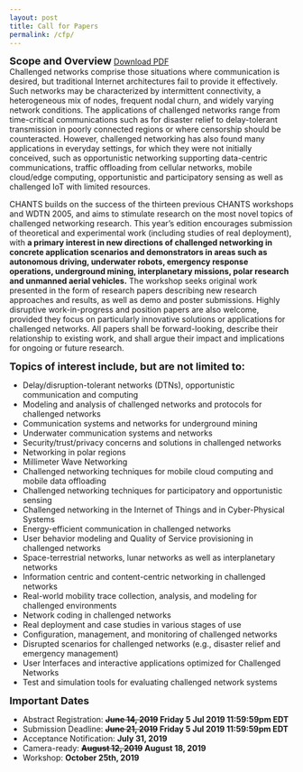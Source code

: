 ```yaml
---
layout: post
title: Call for Papers
permalink: /cfp/
---
```


<strong><font size="4">Scope and Overview</font></strong> <a href="/jekyll-uno/chants-cfp.pdf" target="_blank"> Download PDF </a>
<br>Challenged networks comprise those situations where communication is desired, but traditional Internet architectures fail to provide it effectively. Such networks may be characterized by intermittent connectivity, a heterogeneous mix of nodes, frequent nodal churn, and widely varying network conditions. The applications of challenged networks range from time-critical communications such as for disaster relief to delay-tolerant transmission in poorly connected regions or where censorship should be counteracted. However, challenged networking has also found many applications in everyday settings, for which they were not initially conceived, such as opportunistic networking supporting data-centric communications, traffic offloading from cellular networks, mobile cloud/edge computing, opportunistic and participatory sensing as well as challenged IoT with limited resources.

CHANTS builds on the success of the thirteen previous CHANTS workshops and WDTN 2005, and aims to stimulate research on the most novel topics of challenged networking research. This year’s edition encourages submission of theoretical and experimental work (including studies of real deployment), with <strong>a primary interest in new directions of challenged networking in concrete application scenarios and demonstrators in areas such as autonomous driving, underwater robots, emergency response operations, underground mining, interplanetary missions, polar research and unmanned aerial vehicles.</strong> The workshop seeks original work presented in the form of research papers describing new research approaches and results, as well as demo and poster submissions. Highly disruptive work-in-progress and position papers are also welcome, provided they focus on particularly innovative solutions or applications for challenged networks. All papers shall be forward-looking, describe their relationship to existing work, and shall argue their impact and implications for ongoing or future research.


<strong><font size="4">Topics of interest include, but are not limited to:</font></strong>
<ul>
  <li>Delay/disruption-tolerant networks (DTNs), opportunistic communication and computing</li>
  <li>Modeling and analysis of challenged networks and protocols for challenged networks</li>
  <li>Communication systems and networks for underground mining</li>
  <li>Underwater communication systems and networks</li>
  <li>Security/trust/privacy concerns and solutions in challenged networks</li>
  <li>Networking in polar regions</li>
  <li>Millimeter Wave Networking</li>
  <li>Challenged networking techniques for mobile cloud computing and mobile data offloading</li>
  <li>Challenged networking techniques for participatory and opportunistic sensing</li>
  <li>Challenged networking in the Internet of Things and in Cyber-Physical Systems</li>
  <li>Energy-efficient communication in challenged networks</li>
  <li>User behavior modeling and Quality of Service provisioning in challenged networks</li>
  <li>Space-terrestrial networks, lunar networks as well as interplanetary networks</li>
  <li>Information centric and content-centric networking in challenged networks</li>
  <li>Real-world mobility trace collection, analysis, and modeling for challenged environments</li>
  <li>Network coding in challenged networks</li>
  <li>Real deployment and case studies in various stages of use</li>
  <li>Configuration, management, and monitoring of challenged networks</li>
  <li>Disrupted scenarios for challenged networks (e.g., disaster relief and emergency management)</li>
  <li>User Interfaces and interactive applications optimized for Challenged Networks</li>
  <li>Test and simulation tools for evaluating challenged network systems</li>
</ul>

<strong><font size="4">Important Dates</font></strong>
<ul>
  <li>Abstract Registration: ​<strong><strike>June 14, 2019</strike> Friday 5 Jul 2019 11:59:59pm EDT</strong></li> 
  <li>Submission Deadline: <strong><strike>June 21, 2019</strike> Friday 5 Jul 2019 11:59:59pm EDT</strong></li>
  <li>Acceptance Notification: ​<strong>July 31, 2019</strong></li>
  <li>Camera-ready: <strong><strike>August 12, 2019</strike> August 18, 2019</strong></li>
  <li>Workshop:​ <strong>October 25th, 2019</strong></li>
</ul>
